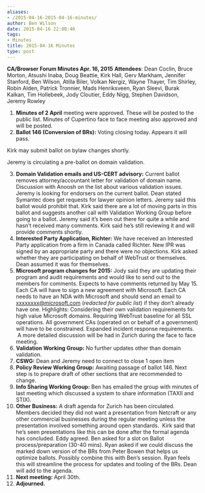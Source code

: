 ```yaml
---
aliases:
- /2015-04-16-2015-04-16-minutes/
author: Ben Wilson
date: 2015-04-16 22:08:40
tags:
- Minutes
title: 2015-04-16 Minutes
type: post
---
```


**CA/Browser Forum Minutes Apr. 16, 2015**
**Attendees**: Dean Coclin, Bruce Morton, Atsushi Inaba, Doug Beattie, Kirk Hall, Gerv Markham, Jennifer Stanford, Ben Wilson, Atilla Biler, Volkan Nergiz, Wayne Thayer, Tim Shirley, Robin Alden, Patrick Tronnier, Mads Henriksveen, Ryan Sleevi, Burak Kalkan, Tim Hollebeek, Jody Cloutier, Eddy Nigg, Stephen Davidson, Jeremy Rowley

1. **Minutes of 2 April** meeting were approved. These will be posted to the public list. Minutes of Cupertino face to face meeting also approved and will be posted.
1. **Ballot 146 (Conversion of BRs):** Voting closing today. Appears it will pass.

Kirk may submit ballot on bylaw changes shortly.

Jeremy is circulating a pre-ballot on domain validation.

3. **Domain Validation emails and US-CERT advisory:** Current ballot removes attorney/accountant letter for validation of domain name. Discussion with Anoosh on the list about various validation issues. Jeremy is looking for endorsers on the current ballot. Dean stated Symantec does get requests for lawyer opinion letters. Jeremy said this ballot would prohibit that. Kirk said there are a lot of moving parts in this ballot and suggests another call with Validation Working Group before going to a ballot. Jeremy said it’s been out there for quite a while and hasn’t received many comments. Kirk said he’s still reviewing it and will provide comments shortly.
1. **Interested Party Application, Richter:** We have received an Interested Party application from a firm in Canada called Richter. New IPR was signed by an appropriate party and there were no objections. Kirk asked whether they are participating on behalf of WebTrust or themselves. Dean assumed it was for themselves.
1. **Microsoft program changes for 2015:** Jody said they are updating their program and audit requirements and would like to send out to the members for comments. Expects to have comments returned by May 15. Each CA will have to sign a new agreement with Microsoft. Each CA needs to have an NDA with Microsoft and should send an email to [xxxxxxxx@microsoft.com](mailto:xxxxxxxx@microsoft.com) (*redacted for public list*) if they don’t already have one. Highlights: Considering their own validation requirements for high value Microsoft domains. Requiring WebTrust baseline for all SSL operations. All government CAs (operated on or behalf of a government) will have to be constrained. Expanded incident response requirements.  A more detailed discussion will be had in Zurich during the face to face meeting.
1. **Validation Working Group:** No further updates other than domain validation.
1. **CSWG:** Dean and Jeremy need to connect to close 1 open item
1. **Policy Review Working Group:** Awaiting passage of ballot 146. Next step is to prepare draft of other sections that are recommended to change.
1. **Info Sharing Working Group:** Ben has emailed the group with minutes of last meeting which discussed a system to share information (TAXII and STIX).
1. **Other Business:** A draft agenda for Zurich has been circulated. Members decided they did not want a presentation from Netcraft or any other commercial businesses during the regular meeting unless the presentation involved something around open standards.  Kirk said that he’s seen presentations like this can be done after the formal agenda has concluded. Eddy agreed. Ben asked for a slot on Ballot process/preparation (30-40 mins). Ryan asked if we could discuss the marked down version of the BRs from Peter Bowen that helps us optimize ballots. Possibly combine this with Ben’s session. Ryan feels this will streamline the process for updates and tooling of the BRs. Dean will add to the agenda.
1. **Next meeting:** April 30th.
1. **Adjourned.**